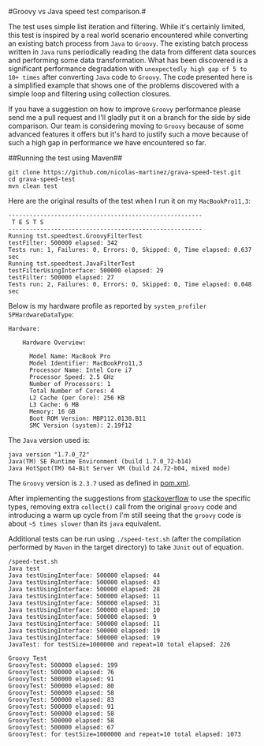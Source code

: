 #Groovy vs Java speed test comparison.#

The test uses simple list iteration and filtering. While it's certainly limited, this test is inspired by a real world scenario encountered while converting an existing batch process from `Java` to `Groovy`. The existing batch process written in `Java` runs periodically reading the data from different data sources and performing some data transformation. What has been discovered is a significant performance degradation with `unexpectedly high gap of 5 to 10+ times` after converting `Java` code to `Groovy`. The code presented here is a simplified example that shows one of the problems discovered with a simple loop and filtering using collection closures.

If you have a suggestion on how to improve `Groovy` performance please send me a pull request and I'll gladly put it on a branch for the side by side comparison. Our team is considering moving to `Groovy` because of some advanced features it offers but it's hard to justify such a move because of such a high gap in performance we have encountered so far.

##Running the test using Maven##
```
git clone https://github.com/nicolas-martinez/grava-speed-test.git
cd grava-speed-test
mvn clean test
```

Here are the original results of the test when I run it on my `MacBookPro11,3`:
```
-------------------------------------------------------
 T E S T S
-------------------------------------------------------
Running tst.speedtest.GroovyFilterTest
testFilter: 500000 elapsed: 342
Tests run: 1, Failures: 0, Errors: 0, Skipped: 0, Time elapsed: 0.637 sec
Running tst.speedtest.JavaFilterTest
testFilterUsingInterface: 500000 elapsed: 29
testFilter: 500000 elapsed: 27
Tests run: 2, Failures: 0, Errors: 0, Skipped: 0, Time elapsed: 0.048 sec
```

Below is my hardware profile as reported by `system_profiler SPHardwareDataType`:
```
Hardware:

    Hardware Overview:

      Model Name: MacBook Pro
      Model Identifier: MacBookPro11,3
      Processor Name: Intel Core i7
      Processor Speed: 2.5 GHz
      Number of Processors: 1
      Total Number of Cores: 4
      L2 Cache (per Core): 256 KB
      L3 Cache: 6 MB
      Memory: 16 GB
      Boot ROM Version: MBP112.0138.B11
      SMC Version (system): 2.19f12
```
The `Java` version used is:
```
java version "1.7.0_72"
Java(TM) SE Runtime Environment (build 1.7.0_72-b14)
Java HotSpot(TM) 64-Bit Server VM (build 24.72-b04, mixed mode)
```
The `Groovy` version is `2.3.7` used as defined in [pom.xml](https://github.com/nicolas-martinez/grava-speed-test/blob/master/pom.xml).

After implementing the suggestions from [stackoverflow](http://stackoverflow.com/questions/29460746/looking-for-ideas-on-how-to-improve-groovy-performance-in-the-specific-test) to use the specific types, removing extra `collect()` call from the original `groovy` code and introducing a warm up cycle from I'm still seeing that the `groovy` code is about `~5 times slower` than its `java` equivalent. 

Additional tests can be run using `./speed-test.sh` (after the compilation performed by `Maven` in the target directory) to take `JUnit` out of equation. 

```
/speed-test.sh
Java test
Java testUsingInterface: 500000 elapsed: 44
Java testUsingInterface: 500000 elapsed: 43
Java testUsingInterface: 500000 elapsed: 28
Java testUsingInterface: 500000 elapsed: 11
Java testUsingInterface: 500000 elapsed: 31
Java testUsingInterface: 500000 elapsed: 10
Java testUsingInterface: 500000 elapsed: 9
Java testUsingInterface: 500000 elapsed: 11
Java testUsingInterface: 500000 elapsed: 19
Java testUsingInterface: 500000 elapsed: 19
JavaTest: for testSize=1000000 and repeat=10 total elapsed: 226

Groovy Test
GroovyTest: 500000 elapsed: 199
GroovyTest: 500000 elapsed: 76
GroovyTest: 500000 elapsed: 91
GroovyTest: 500000 elapsed: 80
GroovyTest: 500000 elapsed: 58
GroovyTest: 500000 elapsed: 83
GroovyTest: 500000 elapsed: 91
GroovyTest: 500000 elapsed: 58
GroovyTest: 500000 elapsed: 58
GroovyTest: 500000 elapsed: 67
GroovyTest: for testSize=1000000 and repeat=10 total elapsed: 1073
```
